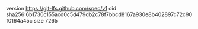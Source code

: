 version https://git-lfs.github.com/spec/v1
oid sha256:6b1730c155acd0c5d479db2c78f7bbcd8167a930e8b402897c72c90f0164a45c
size 7265
